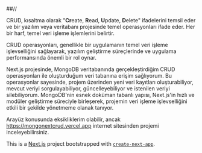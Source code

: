 ##//

CRUD, kısaltma olarak "**Cr**eate, **R**ead, **U**pdate, **D**elete" ifadelerini temsil eder ve bir yazılım veya veritabanı projesinde temel operasyonları ifade eder.
Her bir harf, temel veri işleme işlemlerini belirtir.

CRUD operasyonları, genellikle bir uygulamanın temel veri işleme işlevselliğini sağlayarak, yazılım geliştirme süreçlerinde ve uygulama performansında önemli bir rol oynar.

Next.js projesinde, MongoDB veritabanında gerçekleştirdiğim CRUD operasyonları ile oluşturduğum veri tabanına erişim sağlıyorum. Bu operasyonlar sayesinde, projem üzerinden yeni veri kayıtları oluşturabiliyor, mevcut veriyi sorgulayabiliyor, güncelleyebiliyor ve istenilen veriyi silebiliyorum. MongoDB'nin esnek doküman tabanlı yapısı, Next.js'in hızlı ve modüler geliştirme süreciyle birleşerek, projemin veri işleme işlevselliğini etkili bir şekilde yönetmeme olanak tanıyor.

Arayüz konusunda eksikliklerim olabilir, ancak https://mongonextcrud.vercel.app internet sitesinden projemi inceleyebilirsiniz.



This is a [Next.js](https://nextjs.org/) project bootstrapped with [`create-next-app`](https://github.com/vercel/next.js/tree/canary/packages/create-next-app).
